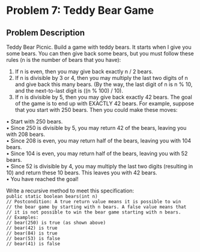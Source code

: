 # Problem 7: Teddy Bear Game

## Problem Description

Teddy Bear Picnic. Build a game with teddy bears. It starts when I give you some bears. You can then 
give back some bears, but you must follow these rules (n is the number of bears that you have):

1. If n is even, then you may give back exactly n / 2 bears.
2. If n is divisible by 3 or 4, then you may multiply the last two digits of n and give back this many 
bears. (By the way, the last digit of n is n % 10, and the next-to-last digit is ((n % 100) / 10).
3. If n is divisible by 5, then you may give back exactly 42 bears.
The goal of the game is to end up with EXACTLY 42 bears. For example, suppose that you start with 
250 bears. Then you could make these moves:

• Start with 250 bears.<br>
• Since 250 is divisible by 5, you may return 42 of the bears, leaving you with 208 bears.<br>
• Since 208 is even, you may return half of the bears, leaving you with 104 bears.<br>
• Since 104 is even, you may return half of the bears, leaving you with 52 bears.<br>
• Since 52 is divisible by 4, you may multiply the last two digits (resulting in 10) and return these 10 
bears. This leaves you with 42 bears.<br>
• You have reached the goal!



Write a recursive method to meet this specification:<br>
  `public static boolean bears(int n)`<br>
  `// Postcondition: A true return value means it is possible to win`<br>
  `// the bear game by starting with n bears. A false value means that`<br>
  `// it is not possible to win the bear game starting with n bears.`<br>
  `// Examples:`<br>
  `// bear(250) is true (as shown above)`<br>
  `// bear(42) is true`<br>
  `// bear(84) is true`<br>
  `// bear(53) is false`<br>
  `// bear(41) is false`<br>



